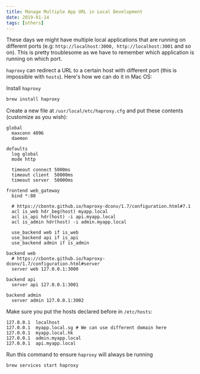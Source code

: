 ```yaml
---
title: Manage Multiple App URL in Local Development
date: 2019-01-14
tags: [others]
---
```


These days we might have multiple local applications that are running on
different ports (e.g: `http://localhost:3000, http://localhost:3001` and so on).
This is pretty troublesome as we have to remember which application is running
on which port.

<!--more-->

`haproxy` can redirect a URL to a certain host with different port (this is
impossible with `hosts`). Here's how we can do it in Mac OS:

Install `haproxy`

```bash
brew install haproxy
```

Create a new file at `/usr/local/etc/haproxy.cfg` and put these contents
(customize as you wish):

```
global
  maxconn 4096
  daemon

defaults
  log global
  mode http

  timeout connect 5000ms
  timeout client  50000ms
  timeout server  50000ms

frontend web_gateway
  bind *:80

  # https://cbonte.github.io/haproxy-dconv/1.7/configuration.html#7.1
  acl is_web hdr_beg(host) myapp.local
  acl is_api hdr(host) -i api.myapp.local
  acl is_admin hdr(host) -i admin.myapp.local

  use_backend web if is_web
  use_backend api if is_api
  use_backend admin if is_admin

backend web
  # https://cbonte.github.io/haproxy-dconv/1.7/configuration.html#server
  server web 127.0.0.1:3000

backend api
  server api 127.0.0.1:3001

backend admin
  server admin 127.0.0.1:3002

```

Make sure you put the hosts declared before in `/etc/hosts`:

```
127.0.0.1  localhost
127.0.0.1  myapp.local.sg # We can use different domain here
127.0.0.1  myapp.local.hk
127.0.0.1  admin.myapp.local
127.0.0.1  api.myapp.local
```

Run this command to ensure `haproxy` will always be running

```bash
brew services start haproxy
```
